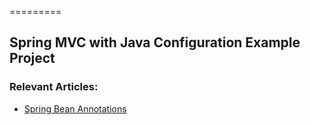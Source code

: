 =========

## Spring MVC with Java Configuration Example Project


### Relevant Articles: 
- [Spring Bean Annotations](http://www.baeldung.com/spring-bean-annotations)
